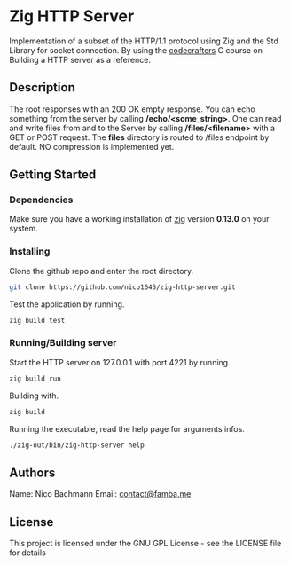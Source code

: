 # Zig HTTP Server

Implementation of a subset of the HTTP/1.1 protocol using Zig and the Std Library for socket connection. By using the [codecrafters](https://codecrafters.io/) C course on Building a HTTP server as a reference.

## Description

The root responses with an 200 OK empty response. You can echo something from the server by calling **/echo/\<some_string>**. One can read and write files from and to the Server by calling **/files/\<filename>** with a GET or POST request. The **files** directory is routed to /files endpoint by default. NO compression is implemented yet.

## Getting Started

### Dependencies

Make sure you have a working installation of [zig](https://ziglang.org/) version **0.13.0** on your system.

### Installing

Clone the github repo and enter the root directory.
```bash
git clone https://github.com/nico1645/zig-http-server.git
```
Test the application by running.
```bash
zig build test
```

### Running/Building server

Start the HTTP server on 127.0.0.1 with port 4221 by running.
```bash
zig build run
```
Building with.
```bash
zig build
```
Running the executable, read the help page for arguments infos.
```bash
./zig-out/bin/zig-http-server help
```

## Authors

Name: Nico Bachmann
Email: [contact@famba.me](mailto:contact@famba.me)

## License

This project is licensed under the GNU GPL License - see the LICENSE file for details
